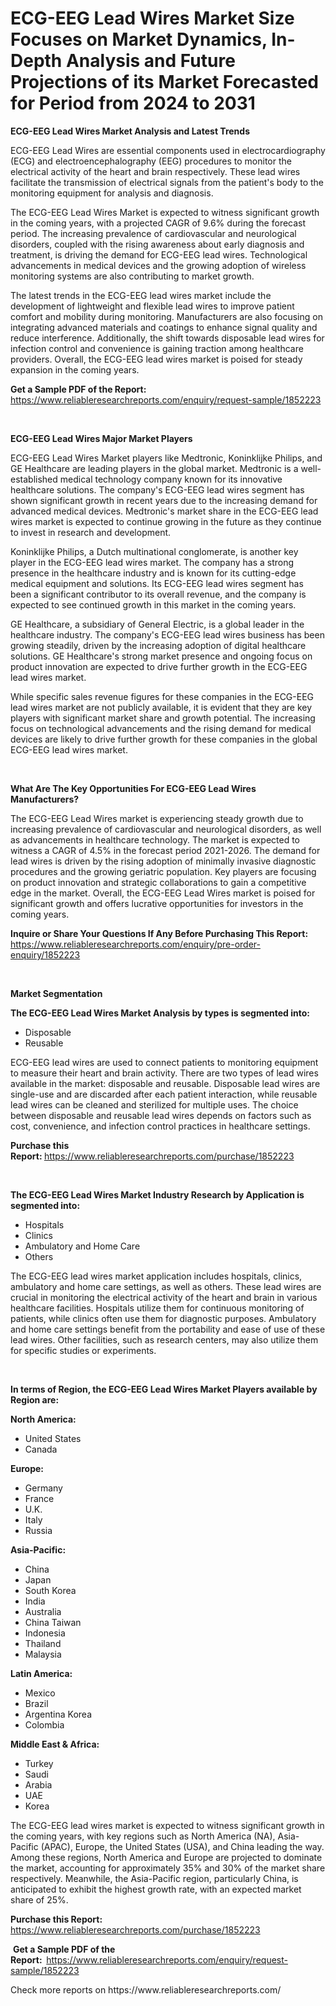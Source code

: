 <p><h1>ECG-EEG Lead Wires Market Size Focuses on Market Dynamics, In-Depth Analysis and Future Projections of its Market Forecasted for Period from 2024 to 2031</h1></p><p><strong>ECG-EEG Lead Wires Market Analysis and Latest Trends</strong></p>
<p><p>ECG-EEG Lead Wires are essential components used in electrocardiography (ECG) and electroencephalography (EEG) procedures to monitor the electrical activity of the heart and brain respectively. These lead wires facilitate the transmission of electrical signals from the patient's body to the monitoring equipment for analysis and diagnosis.</p><p>The ECG-EEG Lead Wires Market is expected to witness significant growth in the coming years, with a projected CAGR of 9.6% during the forecast period. The increasing prevalence of cardiovascular and neurological disorders, coupled with the rising awareness about early diagnosis and treatment, is driving the demand for ECG-EEG lead wires. Technological advancements in medical devices and the growing adoption of wireless monitoring systems are also contributing to market growth.</p><p>The latest trends in the ECG-EEG lead wires market include the development of lightweight and flexible lead wires to improve patient comfort and mobility during monitoring. Manufacturers are also focusing on integrating advanced materials and coatings to enhance signal quality and reduce interference. Additionally, the shift towards disposable lead wires for infection control and convenience is gaining traction among healthcare providers. Overall, the ECG-EEG lead wires market is poised for steady expansion in the coming years.</p></p>
<p><strong>Get a Sample PDF of the Report:&nbsp;</strong> <a href="https://www.reliableresearchreports.com/enquiry/request-sample/1852223">https://www.reliableresearchreports.com/enquiry/request-sample/1852223</a></p>
<p>&nbsp;</p>
<p><strong>ECG-EEG Lead Wires Major Market Players</strong></p>
<p><p>ECG-EEG Lead Wires Market players like Medtronic, Koninklijke Philips, and GE Healthcare are leading players in the global market. Medtronic is a well-established medical technology company known for its innovative healthcare solutions. The company's ECG-EEG lead wires segment has shown significant growth in recent years due to the increasing demand for advanced medical devices. Medtronic's market share in the ECG-EEG lead wires market is expected to continue growing in the future as they continue to invest in research and development.</p><p>Koninklijke Philips, a Dutch multinational conglomerate, is another key player in the ECG-EEG lead wires market. The company has a strong presence in the healthcare industry and is known for its cutting-edge medical equipment and solutions. Its ECG-EEG lead wires segment has been a significant contributor to its overall revenue, and the company is expected to see continued growth in this market in the coming years.</p><p>GE Healthcare, a subsidiary of General Electric, is a global leader in the healthcare industry. The company's ECG-EEG lead wires business has been growing steadily, driven by the increasing adoption of digital healthcare solutions. GE Healthcare's strong market presence and ongoing focus on product innovation are expected to drive further growth in the ECG-EEG lead wires market.</p><p>While specific sales revenue figures for these companies in the ECG-EEG lead wires market are not publicly available, it is evident that they are key players with significant market share and growth potential. The increasing focus on technological advancements and the rising demand for medical devices are likely to drive further growth for these companies in the global ECG-EEG lead wires market.</p></p>
<p>&nbsp;</p>
<p><strong>What Are The Key Opportunities For ECG-EEG Lead Wires Manufacturers?</strong></p>
<p><p>The ECG-EEG Lead Wires market is experiencing steady growth due to increasing prevalence of cardiovascular and neurological disorders, as well as advancements in healthcare technology. The market is expected to witness a CAGR of 4.5% in the forecast period 2021-2026. The demand for lead wires is driven by the rising adoption of minimally invasive diagnostic procedures and the growing geriatric population. Key players are focusing on product innovation and strategic collaborations to gain a competitive edge in the market. Overall, the ECG-EEG Lead Wires market is poised for significant growth and offers lucrative opportunities for investors in the coming years.</p></p>
<p><strong>Inquire or Share Your Questions If Any Before Purchasing This Report:</strong> <a href="https://www.reliableresearchreports.com/enquiry/pre-order-enquiry/1852223">https://www.reliableresearchreports.com/enquiry/pre-order-enquiry/1852223</a></p>
<p>&nbsp;</p>
<p><strong>Market Segmentation</strong></p>
<p><strong>The ECG-EEG Lead Wires Market Analysis by types is segmented into:</strong></p>
<p><ul><li>Disposable</li><li>Reusable</li></ul></p>
<p><p>ECG-EEG lead wires are used to connect patients to monitoring equipment to measure their heart and brain activity. There are two types of lead wires available in the market: disposable and reusable. Disposable lead wires are single-use and are discarded after each patient interaction, while reusable lead wires can be cleaned and sterilized for multiple uses. The choice between disposable and reusable lead wires depends on factors such as cost, convenience, and infection control practices in healthcare settings.</p></p>
<p><strong>Purchase this Report:&nbsp;</strong><a href="https://www.reliableresearchreports.com/purchase/1852223">https://www.reliableresearchreports.com/purchase/1852223</a></p>
<p>&nbsp;</p>
<p><strong>The ECG-EEG Lead Wires Market Industry Research by Application is segmented into:</strong></p>
<p><ul><li>Hospitals</li><li>Clinics</li><li>Ambulatory and Home Care</li><li>Others</li></ul></p>
<p><p>The ECG-EEG lead wires market application includes hospitals, clinics, ambulatory and home care settings, as well as others. These lead wires are crucial in monitoring the electrical activity of the heart and brain in various healthcare facilities. Hospitals utilize them for continuous monitoring of patients, while clinics often use them for diagnostic purposes. Ambulatory and home care settings benefit from the portability and ease of use of these lead wires. Other facilities, such as research centers, may also utilize them for specific studies or experiments.</p></p>
<p>&nbsp;</p>
<p><strong>In terms of Region, the ECG-EEG Lead Wires Market Players available by Region are:</strong></p>
<p>
    <p> <strong> North America: </strong>
        <ul>
            <li>United States</li>
            <li>Canada</li>
        </ul>
        </p> 
    <p> <strong> Europe: </strong>
        <ul>
            <li>Germany</li>
            <li>France</li>
            <li>U.K.</li>
            <li>Italy</li>
            <li>Russia</li>
        </ul>
        </p> 
    <p> <strong> Asia-Pacific: </strong>
        <ul>
            <li>China</li>
            <li>Japan</li>
            <li>South Korea</li>
            <li>India</li>
            <li>Australia</li>
            <li>China Taiwan</li>
            <li>Indonesia</li>
            <li>Thailand</li>
            <li>Malaysia</li>
        </ul>
        </p> 
    <p> <strong> Latin America: </strong>
        <ul>
            <li>Mexico</li>
            <li>Brazil</li>
            <li>Argentina Korea</li>
            <li>Colombia</li>
        </ul>
        </p> 
    <p> <strong> Middle East & Africa: </strong>
        <ul>
            <li>Turkey</li>
            <li>Saudi</li>
            <li>Arabia</li>
            <li>UAE</li>
            <li>Korea</li>
        </ul>
    </p>
    </p>
<p><p>The ECG-EEG lead wires market is expected to witness significant growth in the coming years, with key regions such as North America (NA), Asia-Pacific (APAC), Europe, the United States (USA), and China leading the way. Among these regions, North America and Europe are projected to dominate the market, accounting for approximately 35% and 30% of the market share respectively. Meanwhile, the Asia-Pacific region, particularly China, is anticipated to exhibit the highest growth rate, with an expected market share of 25%.</p></p>
<p><strong>Purchase this Report: </strong><a href="https://www.reliableresearchreports.com/purchase/1852223">https://www.reliableresearchreports.com/purchase/1852223</a></p>
<p>&nbsp;<strong>Get a Sample PDF of the Report:&nbsp;&nbsp;</strong><a href="https://www.reliableresearchreports.com/enquiry/request-sample/1852223">https://www.reliableresearchreports.com/enquiry/request-sample/1852223</a></p>
<p><strong></strong></p>
<p>Check more reports on https://www.reliableresearchreports.com/</p>